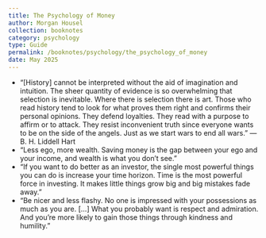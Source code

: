 ```yaml
---
title: The Psychology of Money
author: Morgan Housel
collection: booknotes
category: psychology
type: Guide
permalink: /booknotes/psychology/the_psychology_of_money
date: May 2025
---
```


- “[History] cannot be interpreted without the aid of imagination and intuition. The sheer quantity of evidence is so overwhelming that selection is inevitable. Where there is selection there is art. Those who read history tend to look for what proves them right and confirms their personal opinions. They defend loyalties. They read with a purpose to affirm or to attack. They resist inconvenient truth since everyone wants to be on the side of the angels. Just as we start wars to end all wars.” — B. H. Liddell Hart
- “Less ego, more wealth. Saving money is the gap between your ego and your income, and wealth is what you don’t see.”
- “If you want to do better as an investor, the single most powerful things you can do is increase your time horizon. Time is the most powerful force in investing. It makes little things grow big and big mistakes fade away.”
- “Be nicer and less flashy. No one is impressed with your possessions as much as you are. […] What you probably want is respect and admiration. And you’re more likely to gain those things through kindness and humility.”
